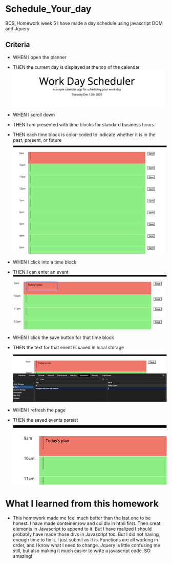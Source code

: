 # Schedule_Your_day
BCS_Homework week 5
I have made a day schedule using javascript DOM and Jquery


## Criteria
 * WHEN I open the planner
 * THEN the current day is displayed at the top of the calendar
![Current Day](Screenshots/CurrentDay.png)

 * WHEN I scroll down
 * THEN I am presented with time blocks for standard business hours
 * THEN each time block is color-coded to indicate whether it is in the past, present, or future
 ![Standard Business hour and colorcode](Screenshots/StandardBusinessHour.png)

 * WHEN I click into a time block 
 * THEN I can enter an event
  ![Enter an event](Screenshots/InputAnEvent.png)

 * WHEN I click the save button for that time block
 * THEN the text for that event is saved in local storage
 ![Save in localStorage](Screenshots/SavedInLocalStorage.png)
 * WHEN I refresh the page
 * THEN the saved events persist
 ![Event persist](Screenshots/EventPersist.png)


# What I learned from this homework
 * This homework made me feel much better than the last one to be honest. I have made conteiner,row and col div in html first. Then creat elements in Javascript to append to it. But I have realized I should probably have made those divs in Javascript too. But I did not having enough time to fix it. I just submit as it is. Functions are all working in order, and I know what I need to change. 
 Jquery is little confusing me still, but also making it much easier to write a javascript code. SO amazing!